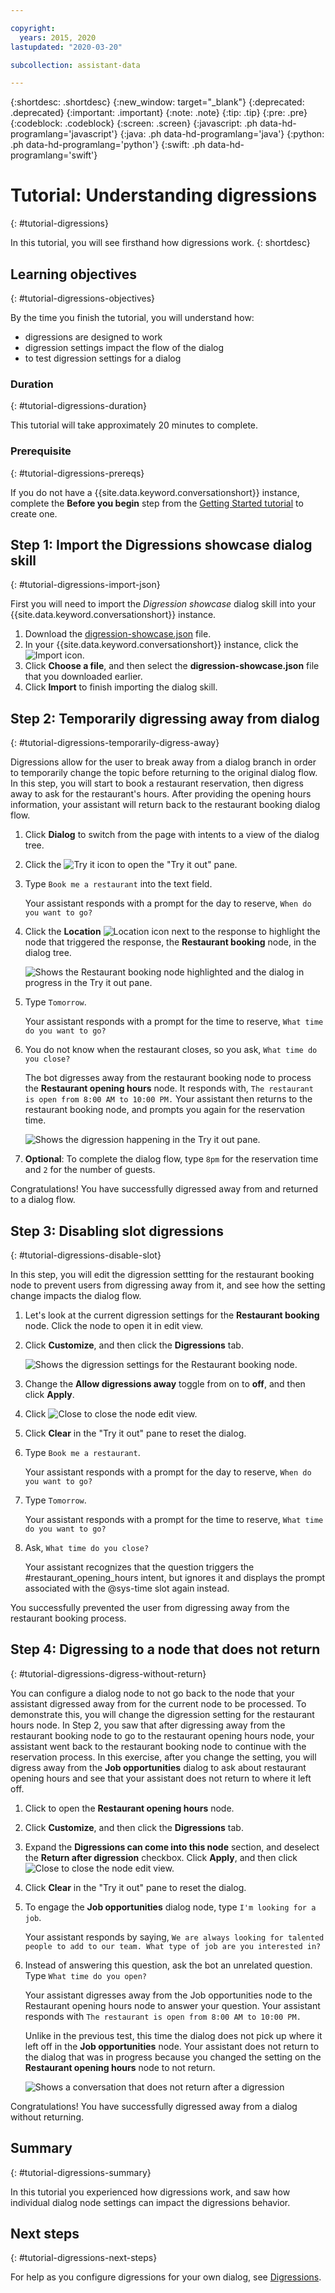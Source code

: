 ```yaml
---

copyright:
  years: 2015, 2020
lastupdated: "2020-03-20"

subcollection: assistant-data

---
```


{:shortdesc: .shortdesc}
{:new_window: target="_blank"}
{:deprecated: .deprecated}
{:important: .important}
{:note: .note}
{:tip: .tip}
{:pre: .pre}
{:codeblock: .codeblock}
{:screen: .screen}
{:javascript: .ph data-hd-programlang='javascript'}
{:java: .ph data-hd-programlang='java'}
{:python: .ph data-hd-programlang='python'}
{:swift: .ph data-hd-programlang='swift'}

# Tutorial: Understanding digressions
{: #tutorial-digressions}

In this tutorial, you will see firsthand how digressions work.
{: shortdesc}

## Learning objectives
{: #tutorial-digressions-objectives}

By the time you finish the tutorial, you will understand how:

- digressions are designed to work
- digression settings impact the flow of the dialog
- to test digression settings for a dialog

### Duration
{: #tutorial-digressions-duration}

This tutorial will take approximately 20 minutes to complete.

### Prerequisite
{: #tutorial-digressions-prereqs}

If you do not have a {{site.data.keyword.conversationshort}} instance, complete the **Before you begin** step from the [Getting Started tutorial](/docs/assistant-data?topic=assistant-data-getting-started#before-you-begin) to create one.

## Step 1: Import the Digressions showcase dialog skill
{: #tutorial-digressions-import-json}

First you will need to import the *Digression showcase* dialog skill into your {{site.data.keyword.conversationshort}} instance.

1.  Download the [digression-showcase.json](https://github.com/watson-developer-cloud/community/raw/master/watson-assistant/digression-showcase.json) file.
1.  In your {{site.data.keyword.conversationshort}} instance, click the ![Import](images/workspace_import.png) icon.
1.  Click **Choose a file**, and then select the **digression-showcase.json** file that you downloaded earlier.
1.  Click **Import** to finish importing the dialog skill.

## Step 2: Temporarily digressing away from dialog
{: #tutorial-digressions-temporarily-digress-away}

Digressions allow for the user to break away from a dialog branch in order to temporarily change the topic before returning to the original dialog flow. In this step, you will start to book a restaurant reservation, then digress away to ask for the restaurant's hours. After providing the opening hours information, your assistant will return back to the restaurant booking dialog flow.

1.  Click **Dialog** to switch from the page with intents to a view of the dialog tree.

1.  Click the ![Try it](images/ask_watson.png) icon to open the "Try it out" pane.
1.  Type `Book me a restaurant` into the text field.

    Your assistant responds with a prompt for the day to reserve, `When do you want to go?`

1.  Click the **Location** ![Location](images/location.png) icon next to the response to highlight the node that triggered the response, the **Restaurant booking** node, in the dialog tree.

    ![Shows the Restaurant booking node highlighted and the dialog in progress in the Try it out pane.](images/tut-dig-location.png)
1.  Type `Tomorrow`.

    Your assistant responds with a prompt for the time to reserve, `What time do you want to go?`

1.  You do not know when the restaurant closes, so you ask, `What time do you close?`

    The bot digresses away from the restaurant booking node to process the **Restaurant opening hours** node. It responds with, `The restaurant is open from 8:00 AM to 10:00 PM.` Your assistant then returns to the restaurant booking node, and prompts you again for the reservation time.

    ![Shows the digression happening in the Try it out pane.](images/tut-dig-digression.png)
1.  **Optional**: To complete the dialog flow, type `8pm` for the reservation time and `2` for the number of guests.

Congratulations! You have successfully digressed away from and returned to a dialog flow.

## Step 3: Disabling slot digressions
{: #tutorial-digressions-disable-slot}

In this step, you will edit the digression settting for the restaurant booking node to prevent users from digressing away from it, and see how the setting change impacts the dialog flow.

1.  Let's look at the current digression settings for the **Restaurant booking** node. Click the node to open it in edit view.

1.  Click **Customize**, and then click the **Digressions** tab.

    ![Shows the digression settings for the Restaurant booking node.](images/tut-dig-resto-settings.png)

1.  Change the **Allow digressions away** toggle from on to **off**, and then click **Apply**.

1.  Click ![Close](images/close.png) to close the node edit view.

1.  Click **Clear** in the "Try it out" pane to reset the dialog.

1.  Type `Book me a restaurant`.

    Your assistant responds with a prompt for the day to reserve, `When do you want to go?`

1.  Type `Tomorrow`.

    Your assistant responds with a prompt for the time to reserve, `What time do you want to go?`

1.  Ask, `What time do you close?`

    Your assistant recognizes that the question triggers the #restaurant_opening_hours intent, but ignores it and displays the prompt associated with the @sys-time slot again instead.

You successfully prevented the user from digressing away from the restaurant booking process.

## Step 4: Digressing to a node that does not return
{: #tutorial-digressions-digress-without-return}

You can configure a dialog node to not go back to the node that your assistant digressed away from for the current node to be processed. To demonstrate this, you will change the digression setting for the restaurant hours node. In Step 2, you saw that after digressing away from the restaurant booking node to go to the restaurant opening hours node, your assistant went back to the restaurant booking node to continue with the reservation process. In this exercise, after you change the setting, you will digress away from the **Job opportunities** dialog to ask about restaurant opening hours and see that your assistant does not return to where it left off.

1.  Click to open the **Restaurant opening hours** node.

1.  Click **Customize**, and then click the **Digressions** tab.

1.  Expand the **Digressions can come into this node** section, and deselect the **Return after digression** checkbox. Click **Apply**, and then click ![Close](images/close.png) to close the node edit view.

1.  Click **Clear** in the "Try it out" pane to reset the dialog.

1.  To engage the **Job opportunities** dialog node, type `I'm looking for a job`.

    Your assistant responds by saying, `We are always looking for talented people to add to our team. What type of job are you interested in?`

1.  Instead of answering this question, ask the bot an unrelated question. Type `What time do you open?`

    Your assistant digresses away from the Job opportunities node to the Restaurant opening hours node to answer your question. Your assistant responds with `The restaurant is open from 8:00 AM to 10:00 PM.`

    Unlike in the previous test, this time the dialog does not pick up where it left off in the **Job opportunities** node. Your assistant does not return to the dialog that was in progress because you changed the setting on the **Restaurant opening hours** node to not return.

    ![Shows a conversation that does not return after a digression](images/tut-dig-noreturn.png)

Congratulations! You have successfully digressed away from a dialog without returning.

## Summary
{: #tutorial-digressions-summary}

In this tutorial you experienced how digressions work, and saw how individual dialog node settings can impact the digressions behavior.

## Next steps
{: #tutorial-digressions-next-steps}

For help as you configure digressions for your own dialog, see [Digressions](/docs/assistant-data?topic=assistant-data-dialog-runtime#dialog-runtime-digressions).
